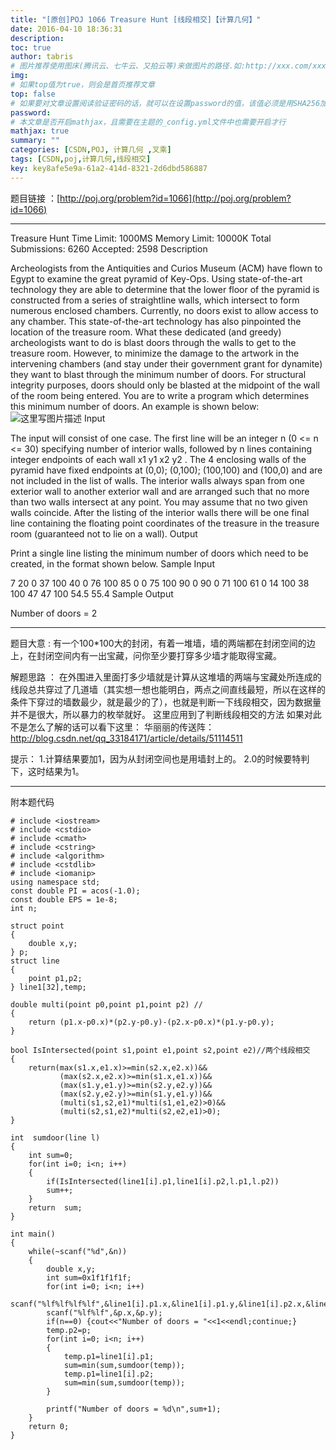 ```yaml
---
title: "[原创]POJ 1066 Treasure Hunt [线段相交]【计算几何】"
date: 2016-04-10 18:36:31
description:
toc: true
author: tabris
# 图片推荐使用图床(腾讯云、七牛云、又拍云等)来做图片的路径.如:http://xxx.com/xxx.jpg
img:
# 如果top值为true，则会是首页推荐文章
top: false
# 如果要对文章设置阅读验证密码的话，就可以在设置password的值，该值必须是用SHA256加密后的密码，防止被他人识破
password:
# 本文章是否开启mathjax，且需要在主题的_config.yml文件中也需要开启才行
mathjax: true
summary: ""
categories: [CSDN,POJ, 计算几何 ,叉乘]
tags: [CSDN,poj,计算几何,线段相交]
key: key8afe5e9a-61a2-414d-8321-2d6dbd586887
---
```


题目链接 ：[http://poj.org/problem?id=1066](http://poj.org/problem?id=1066)

----------------
Treasure Hunt
Time Limit: 1000MS		Memory Limit: 10000K
Total Submissions: 6260		Accepted: 2598
Description

Archeologists from the Antiquities and Curios Museum (ACM) have flown to Egypt to examine the great pyramid of Key-Ops. Using state-of-the-art technology they are able to determine that the lower floor of the pyramid is constructed from a series of straightline walls, which intersect to form numerous enclosed chambers. Currently, no doors exist to allow access to any chamber. This state-of-the-art technology has also pinpointed the location of the treasure room. What these dedicated (and greedy) archeologists want to do is blast doors through the walls to get to the treasure room. However, to minimize the damage to the artwork in the intervening chambers (and stay under their government grant for dynamite) they want to blast through the minimum number of doors. For structural integrity purposes, doors should only be blasted at the midpoint of the wall of the room being entered. You are to write a program which determines this minimum number of doors.
An example is shown below:
![这里写图片描述](http://poj.org/images/1066/t1.jpg)
Input

The input will consist of one case. The first line will be an integer n (0 <= n <= 30) specifying number of interior walls, followed by n lines containing integer endpoints of each wall x1 y1 x2 y2 . The 4 enclosing walls of the pyramid have fixed endpoints at (0,0); (0,100); (100,100) and (100,0) and are not included in the list of walls. The interior walls always span from one exterior wall to another exterior wall and are arranged such that no more than two walls intersect at any point. You may assume that no two given walls coincide. After the listing of the interior walls there will be one final line containing the floating point coordinates of the treasure in the treasure room (guaranteed not to lie on a wall).
Output

Print a single line listing the minimum number of doors which need to be created, in the format shown below.
Sample Input

7
20 0 37 100
40 0 76 100
85 0 0 75
100 90 0 90
0 71 100 61
0 14 100 38
100 47 47 100
54.5 55.4
Sample Output

Number of doors = 2




-----------------------


题目大意 :
有一个100*100大的封闭，有着一堆墙，墙的两端都在封闭空间的边上，在封闭空间内有一出宝藏，问你至少要打穿多少墙才能取得宝藏。

解题思路 ：
在外围进入里面打多少墙就是计算从这堆墙的两端与宝藏处所连成的线段总共穿过了几道墙（其实想一想也能明白，两点之间直线最短，所以在这样的条件下穿过的墙数最少，就是最少的了），也就是判断一下线段相交，因为数据量并不是很大，所以暴力的枚举就好。
这里应用到了判断线段相交的方法
如果对此不是怎么了解的话可以看下这里：
华丽丽的传送阵：http://blog.csdn.net/qq_33184171/article/details/51114511

提示：
1.计算结果要加1，因为从封闭空间也是用墙封上的。
2.0的时候要特判下，这时结果为1。

----------------
附本题代码
```
# include <iostream>
# include <cstdio>
# include <cmath>
# include <cstring>
# include <algorithm>
# include <cstdlib>
# include <iomanip>
using namespace std;
const double PI = acos(-1.0);
const double EPS = 1e-8;
int n;

struct point
{
    double x,y;
} p;
struct line
{
    point p1,p2;
} line1[32],temp;

double multi(point p0,point p1,point p2) //
{
    return (p1.x-p0.x)*(p2.y-p0.y)-(p2.x-p0.x)*(p1.y-p0.y);
}

bool IsIntersected(point s1,point e1,point s2,point e2)//两个线段相交
{
	return(max(s1.x,e1.x)>=min(s2.x,e2.x))&&
           (max(s2.x,e2.x)>=min(s1.x,e1.x))&&
           (max(s1.y,e1.y)>=min(s2.y,e2.y))&&
           (max(s2.y,e2.y)>=min(s1.y,e1.y))&&
           (multi(s1,s2,e1)*multi(s1,e1,e2)>0)&&
           (multi(s2,s1,e2)*multi(s2,e2,e1)>0);
}

int  sumdoor(line l)
{
    int sum=0;
    for(int i=0; i<n; i++)
    {
        if(IsIntersected(line1[i].p1,line1[i].p2,l.p1,l.p2))
        sum++;
    }
    return  sum;
}

int main()
{
    while(~scanf("%d",&n))
    {
        double x,y;
        int sum=0x1f1f1f1f;
        for(int i=0; i<n; i++)
            scanf("%lf%lf%lf%lf",&line1[i].p1.x,&line1[i].p1.y,&line1[i].p2.x,&line1[i].p2.y);
        scanf("%lf%lf",&p.x,&p.y);
        if(n==0) {cout<<"Number of doors = "<<1<<endl;continue;}
        temp.p2=p;
        for(int i=0; i<n; i++)
        {
            temp.p1=line1[i].p1;
            sum=min(sum,sumdoor(temp));
            temp.p1=line1[i].p2;
            sum=min(sum,sumdoor(temp));
        }

        printf("Number of doors = %d\n",sum+1);
    }
    return 0;
}

```
